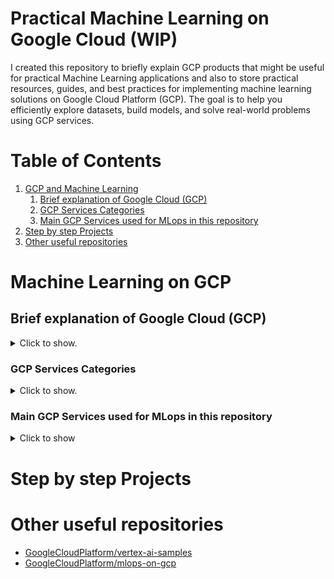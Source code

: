 # Practical Machine Learning on Google Cloud (WIP)

I created this repository to briefly explain GCP products that might be useful for practical Machine Learning applications and also to store practical resources, guides, and best practices for implementing machine learning solutions on Google Cloud Platform (GCP). The goal is to help you efficiently explore datasets, build models, and solve real-world problems using GCP services.


# Table of Contents
1. [GCP and Machine Learning](#Brief-explanation-of-Google-Cloud-(GCP))
    1. [Brief explanation of Google Cloud (GCP)](#Brief-explanation-of-Google-Cloud-(GCP))
    2. [GCP Services Categories](#GCP-Services-Categories)
    3. [Main GCP Services used for MLops in this repository ](#Main-GCP-Services-used-for-MLops-in-this-repository )
2. [Step by step Projects](#Step-by-step-Projects)
3. [Other useful repositories](#Other-useful-repositories)

# Machine Learning on GCP
## Brief explanation of Google Cloud (GCP)
<details>
  <summary>Click to show.</summary>
Google Cloud Platform (GCP) is a provider of computing resources for developing, deploying, and operating applications on the web. It offers a wide range of services, such as computing power, storage, and networking, which can be accessed on-demand and self-service via a user interface or APIs.
</details>

### GCP Services Categories
<details>
  <summary>Click to show.</summary>

* __Compute__: These services provide scalable, high-performance virtual machines that run in Google's data centers.

* __Storage__: Services for storing and managing data in various formats.

* __Networking__: These services facilitate network management, load balancing, and connectivity between GCP resources.

* __Identity and Security__: This category focuses on managing access and securing GCP resources.
* __Management__: Services that help with monitoring, logging, diagnostics, and deployment of GCP resources.

* __Big Data__: Services for processing, analyzing, and visualizing large datasets.

* __Machine Learning and AI__: Services for building, training, and deploying machine learning models and AI applications.

* __Internet of Things (IoT)__: Services for connecting, processing, and managing IoT devices and data.
</details>

### Main GCP Services used for MLops in this repository 
<details>
  <summary>Click to show</summary>
</details>

# Step by step Projects

# Other useful repositories
* [GoogleCloudPlatform/vertex-ai-samples](https://github.com/GoogleCloudPlatform/vertex-ai-samples)
* [GoogleCloudPlatform/mlops-on-gcp](https://github.com/GoogleCloudPlatform/mlops-on-gcp)